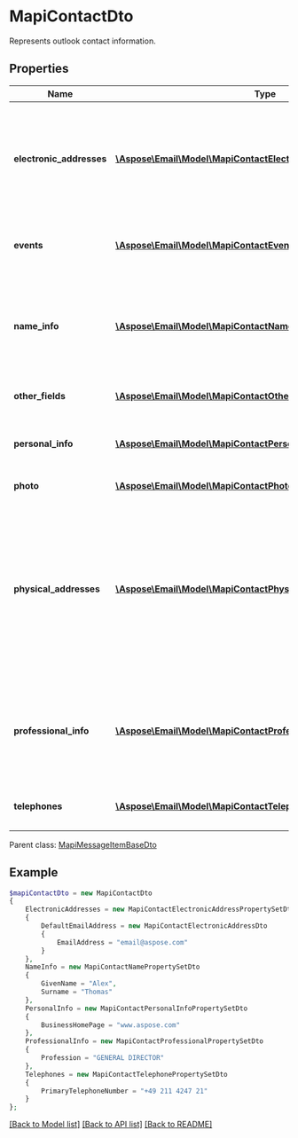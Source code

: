 # MapiContactDto

Represents outlook contact information.

## Properties
Name | Type | Description | Notes
---- | ---- | ----------- | -----
**electronic_addresses** | [**\Aspose\Email\Model\MapiContactElectronicAddressPropertySetDto**](MapiContactElectronicAddressPropertySetDto.md) | Specify properties for up to three different e-mail addresses and three different fax addresses. | [optional] 
**events** | [**\Aspose\Email\Model\MapiContactEventPropertySetDto**](MapiContactEventPropertySetDto.md) | Specify events associated with a contact. | [optional] 
**name_info** | [**\Aspose\Email\Model\MapiContactNamePropertySetDto**](MapiContactNamePropertySetDto.md) | The properties are used to specify the name of the person represented by the contact. | [optional] 
**other_fields** | [**\Aspose\Email\Model\MapiContactOtherPropertySetDto**](MapiContactOtherPropertySetDto.md) | Specify other fields of contact. | [optional] 
**personal_info** | [**\Aspose\Email\Model\MapiContactPersonalInfoPropertySetDto**](MapiContactPersonalInfoPropertySetDto.md) | Specify other additional contact information. | [optional] 
**photo** | [**\Aspose\Email\Model\MapiContactPhotoDto**](MapiContactPhotoDto.md) | Contact photo. | [optional] 
**physical_addresses** | [**\Aspose\Email\Model\MapiContactPhysicalAddressPropertySetDto**](MapiContactPhysicalAddressPropertySetDto.md) | Specify three physical addresses: Home Address, Work Address, and Other Address. One of the addresses can be marked as the Mailing Address. | [optional] 
**professional_info** | [**\Aspose\Email\Model\MapiContactProfessionalPropertySetDto**](MapiContactProfessionalPropertySetDto.md) | Properties are used to store professional details for the person represented by the contact. | [optional] 
**telephones** | [**\Aspose\Email\Model\MapiContactTelephonePropertySetDto**](MapiContactTelephonePropertySetDto.md) | Specify telephone numbers for the contact. | [optional] 

 Parent class: [MapiMessageItemBaseDto](MapiMessageItemBaseDto.md)


## Example
```php
$mapiContactDto = new MapiContactDto
{
    ElectronicAddresses = new MapiContactElectronicAddressPropertySetDto
    {
        DefaultEmailAddress = new MapiContactElectronicAddressDto
        {
            EmailAddress = "email@aspose.com"
        }
    },
    NameInfo = new MapiContactNamePropertySetDto
    {
        GivenName = "Alex",
        Surname = "Thomas"
    },
    PersonalInfo = new MapiContactPersonalInfoPropertySetDto
    {
        BusinessHomePage = "www.aspose.com"
    },
    ProfessionalInfo = new MapiContactProfessionalPropertySetDto
    {
        Profession = "GENERAL DIRECTOR"
    },
    Telephones = new MapiContactTelephonePropertySetDto
    {
        PrimaryTelephoneNumber = "+49 211 4247 21"
    }
};
```


[[Back to Model list]](README.md#documentation-for-models) [[Back to API list]](README.md#documentation-for-api-endpoints) [[Back to README]](README.md)

